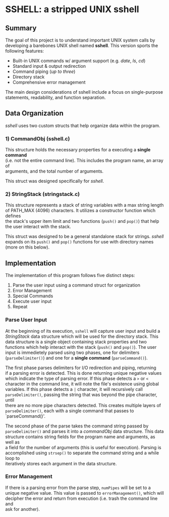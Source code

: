 # SSHELL: a stripped UNIX sshell

## Summary
The goal of this project is to understand important UNIX system calls by  
developing a barebones UNIX shell named **sshell**. This version sports the  
following features:

- Built-in UNIX commands w/ argument support (e.g. *date*, *ls*, *cd*)
- Standard input & output redirection
- Command piping (*up to three*)
- Directory stack
- Comprehensive error management

The main design considerations of sshell include a focus on single-purpose  
statements, readability, and function separation.

## Data Organization

*sshell* uses two custom structs that help organize data within the program.  

### 1) CommandObj (sshell.c)
This structure holds the necessary properties for a executing a **single command**  
(i.e. not the entire command line). This includes the program name, an array of  
arguments, and the total number of arguments.  

This struct was designed specifically for *sshell*.

### 2) StringStack (stringstack.c)
This structure represents a stack of string variables with a max string length  
of PATH_MAX (4096) characters. It utilizes a constructor function which defines  
the stack's upper item limit and two functions (`push()` and `pop()`) that help  
the user interact with the stack.

This struct was designed to be a general standalone stack for strings. *sshell*  
expands on its  `push()` and `pop()` functions for use with directory names  
(more on this below).

## Implementation
The implementation of this program follows five distinct steps:

1. Parse the user input using a command struct for organization
2. Error Management
3. Special Commands
4. Execute user input
5. Repeat

### Parse User Input

At the beginning of its execution, `sshell` will capture user input and build a  
*StringStack* data structure which will be used for the directory stack. This  
data structure is a single object containing stack properties and two  
functions which help interact with the stack (`push()` and `pop()`). The user  
input is immedietely parsed using two phases, one for delimiters  
(`parseDelimiter()`) and one for a **single command** (`parseCommand()`).

The first phase parses delimiters for I/O redirection and piping, returning  
if a parsing error is detected. This is done returning unique negative values  
which indicate the type of parsing error. If this phase detects a `>` or `<`  
character in the command line, it will note the file's existence using global  
variables. If this phase detects a `|` character, it will recursively call  
`parseDelimiter()`, passing the string that was beyond the pipe character, until  
there are no more pipe characters detected. This creates multiple layers of  
`parseDelimiter()`, each with a single command that passes to `parseCommand()'.

The second phase of the parse takes the command string passed by  
`parseDelimiter()` and parses it into a *commandObj* data structure. This data  
structure contains string fields for the program name and arguments, as well as  
a field for the number of arguments (this is useful for execution). Parsing is  
accomplished using `strsep()` to separate the command string and a while loop to  
iteratively stores each argument in the data structure.

### Error Management

If there is a parsing error from the parse step, `numPipes` will be set to a  
unique negative value. This value is passed to `errorManagement()`, which will  
decipher the error and return from execution (i.e. trash the command line and  
ask for another).


















